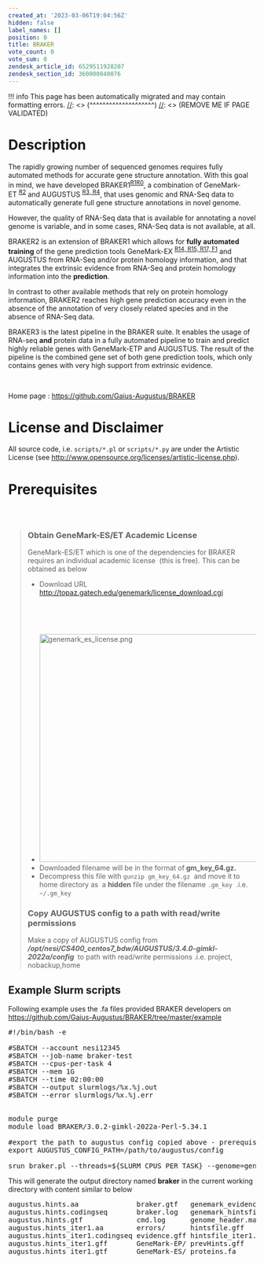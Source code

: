 ```yaml
---
created_at: '2023-03-06T19:04:56Z'
hidden: false
label_names: []
position: 0
title: BRAKER
vote_count: 0
vote_sum: 0
zendesk_article_id: 6529511928207
zendesk_section_id: 360000040076
---
```



[//]: <> (REMOVE ME IF PAGE VALIDATED)
[//]: <> (vvvvvvvvvvvvvvvvvvvv)
!!! info
    This page has been automatically migrated and may contain formatting errors.
[//]: <> (^^^^^^^^^^^^^^^^^^^^)
[//]: <> (REMOVE ME IF PAGE VALIDATED)
<h1><span>Description</span></h1>
<p dir="auto">The rapidly growing number of sequenced genomes requires fully automated methods for accurate gene structure annotation. With this goal in mind, we have developed BRAKER1<sup><a href="https://github.com/Gaius-Augustus/BRAKER#f1">R1</a></sup><sup><a href="https://github.com/Gaius-Augustus/BRAKER#f0">R0</a></sup>, a combination of GeneMark-ET<span> </span><sup><a href="https://github.com/Gaius-Augustus/BRAKER#f2">R2</a></sup><span> </span>and AUGUSTUS<span> </span><sup><a href="https://github.com/Gaius-Augustus/BRAKER#f3">R3,<span> </span></a></sup><sup><a href="https://github.com/Gaius-Augustus/BRAKER#f4">R4</a></sup>, that uses genomic and RNA-Seq data to automatically generate full gene structure annotations in novel genome.</p>
<p dir="auto">However, the quality of RNA-Seq data that is available for annotating a novel genome is variable, and in some cases, RNA-Seq data is not available, at all.</p>
<p dir="auto">BRAKER2 is an extension of BRAKER1 which allows for<span> </span><strong>fully automated training</strong><span> </span>of the gene prediction tools GeneMark-EX<span> </span><sup><a href="https://github.com/Gaius-Augustus/BRAKER#f14">R14,<span> </span></a></sup><sup><a href="https://github.com/Gaius-Augustus/BRAKER#f15">R15,<span> </span></a><a href="https://github.com/Gaius-Augustus/BRAKER#f17">R17,<span> </span></a></sup><sup><a href="https://github.com/Gaius-Augustus/BRAKER#g1">F1</a></sup><span> </span>and AUGUSTUS from RNA-Seq and/or protein homology information, and that integrates the extrinsic evidence from RNA-Seq and protein homology information into the<span> </span><strong>prediction</strong>.</p>
<p dir="auto">In contrast to other available methods that rely on protein homology information, BRAKER2 reaches high gene prediction accuracy even in the absence of the annotation of very closely related species and in the absence of RNA-Seq data.</p>
<p dir="auto">BRAKER3 is the latest pipeline in the BRAKER suite. It enables the usage of RNA-seq<span> </span><strong>and</strong><span> </span>protein data in a fully automated pipeline to train and predict highly reliable genes with GeneMark-ETP and AUGUSTUS. The result of the pipeline is the combined gene set of both gene prediction tools, which only contains genes with very high support from extrinsic evidence.</p>
<p dir="auto"> </p>
<p dir="auto">Home page : <a href="https://github.com/Gaius-Augustus/BRAKER">https://github.com/Gaius-Augustus/BRAKER</a></p>
<h1>License and Disclaimer</h1>
<p><span>All source code, i.e. </span><code>scripts/*.pl</code><span> or </span><code>scripts/*.py</code><span> are under the Artistic License (see </span><a href="http://www.opensource.org/licenses/artistic-license.php" rel="nofollow">http://www.opensource.org/licenses/artistic-license.php</a><span>).</span></p>
<h1>Prerequisites</h1>
<h3> </h3>
<blockquote class="blockquote-prereq">
<h3>Obtain GeneMark-ES/ET Academic License </h3>
<p>GeneMark-ES/ET which is one of the dependencies for BRAKER requires an individual academic license  (this is free). This can be obtained as below</p>
<ul>
<li>Download URL <a href="http://topaz.gatech.edu/genemark/license_download.cgi">http://topaz.gatech.edu/genemark/license_download.cgi</a>
</li>
</ul>
<p> </p>
<p> </p>
<ul>
<li class="wysiwyg-text-align-center"><img src="https://support.nesi.org.nz/hc/article_attachments/6529551751823" alt="genemark_es_license.png" width="476" height="464"></li>
<li>Downloaded filename will be in the format of<strong> gm_key_64.gz. </strong>
</li>
<li>Decompress this file with <code>gunzip gm_key_64.gz</code>  and move it to home directory as  a <strong>hidden</strong> file under the filename <code>.gm_key</code>  .i.e. <code>~/.gm_key</code>
</li>
</ul>
<h3>Copy AUGUSTUS config to a path with read/write permissions</h3>
<p>Make a copy of AUGUSTUS config from <strong><em>/opt/nesi/CS400_centos7_bdw/AUGUSTUS/3.4.0-gimkl-2022a/config</em> </strong> to path with read/write permissions .i.e. project, nobackup,home </p>
</blockquote>
<h2>Example Slurm scripts</h2>
<p>Following example uses the .fa files provided BRAKER developers on <a href="https://github.com/Gaius-Augustus/BRAKER/tree/master/example">https://github.com/Gaius-Augustus/BRAKER/tree/master/example</a></p>
<pre>#!/bin/bash -e<br><br>#SBATCH --account nesi12345<br>#SBATCH --job-name braker-test<br>#SBATCH --cpus-per-task 4<br>#SBATCH --mem 1G<br>#SBATCH --time 02:00:00<br>#SBATCH --output slurmlogs/%x.%j.out<br>#SBATCH --error slurmlogs/%x.%j.err<br><br><br>module purge<br>module load BRAKER/3.0.2-gimkl-2022a-Perl-5.34.1<br><br>#export the path to augustus config copied above - prerequisites<br>export AUGUSTUS_CONFIG_PATH=/path/to/augustus/config<br><br>srun braker.pl --threads=${SLURM_CPUS_PER_TASK} --genome=genome.fa --prot_seq=proteins.fa</pre>
<p>This will generate the output directory named <strong>braker</strong> in the current working directory with content similar to below </p>
<pre>augustus.hints.aa              braker.gtf   genemark_evidence.gff  prothint.gff<br>augustus.hints.codingseq       braker.log   genemark_hintsfile.gff seed_proteins.faa<br>augustus.hints.gtf             cmd.log      genome_header.map      species/<br>augustus.hints_iter1.aa        errors/      hintsfile.gff          uniqueSeeds.gtf<br>augustus.hints_iter1.codingseq evidence.gff hintsfile_iter1.gff    what-to-cite.txt<br>augustus.hints_iter1.gff       GeneMark-EP/ prevHints.gff <br>augustus.hints_iter1.gtf       GeneMark-ES/ proteins.fa </pre>